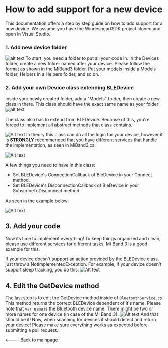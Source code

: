 
# How to add support for a new device

This documentation offers a step by step guide on how to add support for a new device. We assume you have the WindesheartSDK project cloned and open in Visual Studio.

### 1. Add new device folder
![alt text](https://i.imgur.com/NBTx5ao.png)
To start, you need a folder to put all your code in. In the Devices folder, create a new folder named after your device. Please follow the format as shown  in the MiBand3 folder. Put your models inside a Models folder, Helpers in a Helpers folder, and so on.

### 2. Add your own Device class extending BLEDevice
Inside your newly created folder, add a "Models" folder, then create a new class in there. 
This class should have the exact same name as your folder:
![alt text](https://i.imgur.com/TsCBYPR.png)


The class also has to extend from BLEDevice. Because of this, you're forced to implement all abstract methods that class contains.

![Alt text](https://i.imgur.com/EfJguV1.png)
In theory this class can do all the logic for your device, however it is **STRONGLY** recommended that you have different services that handle the implementation, as seen in MiBand3.cs:

![Alt text](https://i.imgur.com/AVkwYgb.png)

A few things you need to have in this class:
* Set BLEDevice's ConnectionCallback of BleDevice in your Connect method.
* Set BLEDevice's DisconnectionCallback of BleDevice in your SubscribeToDisconnect method.

As seen in the example below:

![Alt text](https://i.imgur.com/YBlvsiq.png)



## 3. Add your code
Now its time to implement everything! To keep things organized and clean, please use different services for different tasks. Mi Band 3 is a good example for this.

If your device doesn't support an action provided by the BLEDevice class, just throw a NotImplementedException. 
For example, if your device doesn't support sleep tracking, you do this:
![Alt text](https://i.imgur.com/PiEXzim.png)

## 4. Edit the GetDevice method
The last step is to edit the GetDevice method inside of  `BluetoothService.cs`
This method returns the correct BLEDevice dependent of it's name. Please note that `var name` is the Bluetooth device name. There might be two or more names for one device (in case of the Mi Band 3).
![Alt text](https://i.imgur.com/wdEOTcZ.png)
And that should be it! Now, when scanning for devices it should detect and return your device! Please make sure everything works as expected before submitting a pull request.

[<---- Back to mainpage](https://bitbucket.org/ictinnovaties-zorg/openwindesheart/src/master/)